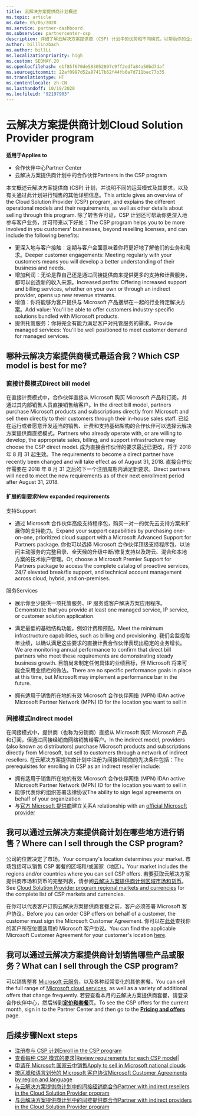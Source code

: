 ```yaml
---
title: 云解决方案提供商计划概述
ms.topic: article
ms.date: 05/05/2020
ms.service: partner-dashboard
ms.subservice: partnercenter-csp
description: 详细了解云解决方案提供商 (CSP) 计划中的优势和不同模式，以帮助你的企业获得新的客户和新的专业知识，从而发展壮大。
author: billlinzbach
ms.author: billLi
ms.localizationpriority: high
ms.custom: SEOMAY.20
ms.openlocfilehash: e1f85f670de583052807c9ff2edfa84a50bd7daf
ms.sourcegitcommit: 22af0997d52a87417b62f44fb0a7d711bec77b35
ms.translationtype: HT
ms.contentlocale: zh-CN
ms.lasthandoff: 10/19/2020
ms.locfileid: "92197903"
---
```

# <a name="cloud-solution-provider-program"></a><span data-ttu-id="ad458-103">云解决方案提供商计划</span><span class="sxs-lookup"><span data-stu-id="ad458-103">Cloud Solution Provider program</span></span> 

<span data-ttu-id="ad458-104">**适用于**</span><span class="sxs-lookup"><span data-stu-id="ad458-104">**Applies to**</span></span>

- <span data-ttu-id="ad458-105">合作伙伴中心</span><span class="sxs-lookup"><span data-stu-id="ad458-105">Partner Center</span></span>
- <span data-ttu-id="ad458-106">云解决方案提供商计划中的合作伙伴</span><span class="sxs-lookup"><span data-stu-id="ad458-106">Partners in the CSP program</span></span>

<span data-ttu-id="ad458-107">本文概述云解决方案提供商 (CSP) 计划，并说明不同的运营模式及其要求，以及有关通过此计划进行销售的其他详细信息。</span><span class="sxs-lookup"><span data-stu-id="ad458-107">This article gives an overview of the Cloud Solution Provider (CSP) program, and explains the different operational models and their requirements, as well as other details about selling through this program.</span></span>  <span data-ttu-id="ad458-108">除了转售许可证，CSP 计划还可帮助你更深入地参与客户业务，并可带来以下好处：</span><span class="sxs-lookup"><span data-stu-id="ad458-108">The CSP program helps you to be more involved in you customers' businesses, beyond reselling licenses, and can include the following benefits:</span></span> 

- <span data-ttu-id="ad458-109">更深入地与客户接触：定期与客户会面意味着你将更好地了解他们的业务和需求。</span><span class="sxs-lookup"><span data-stu-id="ad458-109">Deeper customer engagements: Meeting regularly with your customers means you will develop a better understanding of their business and needs.</span></span>
- <span data-ttu-id="ad458-110">增加利润：无论是靠自己还是通过间接提供商来提供更多的支持和计费服务，都可以创造新的收入来源。</span><span class="sxs-lookup"><span data-stu-id="ad458-110">Increased profits: Offering increased support and billing services, whether on your own or through an indirect provider, opens up new revenue streams.</span></span>  
- <span data-ttu-id="ad458-111">增值：你将能够为客户提供与 Microsoft 产品捆绑在一起的行业特定解决方案。</span><span class="sxs-lookup"><span data-stu-id="ad458-111">Add value: You'll be able to offer customers industry-specific solutions bundled with Microsoft products.</span></span>
- <span data-ttu-id="ad458-112">提供托管服务：你将完全有能力满足客户对托管服务的需求。</span><span class="sxs-lookup"><span data-stu-id="ad458-112">Provide managed services: You'll be well positioned to meet customer demand for managed services.</span></span> 

## <a name="which-csp-model-is-best-for-me"></a><span data-ttu-id="ad458-113">哪种云解决方案提供商模式最适合我？</span><span class="sxs-lookup"><span data-stu-id="ad458-113">Which CSP model is best for me?</span></span>

### <a name="direct-bill-model"></a><span data-ttu-id="ad458-114">直接计费模式</span><span class="sxs-lookup"><span data-stu-id="ad458-114">Direct bill model</span></span>

 <span data-ttu-id="ad458-115">在直接计费模式中，合作伙伴直接从 Microsoft 购买 Microsoft 产品和订阅，并通过其内部销售人员直接销售给客户。</span><span class="sxs-lookup"><span data-stu-id="ad458-115">In the direct bill model, partners purchase Microsoft products and subscriptions directly from Microsoft and sell them directly to their customers through their in-house sales staff.</span></span> <span data-ttu-id="ad458-116">已经在运行或者愿意开发适当的销售、计费和支持基础架构的合作伙伴可以选择云解决方案提供商直接模式。</span><span class="sxs-lookup"><span data-stu-id="ad458-116">Partners who already operate with, or are willing to develop, the appropriate sales, billing, and support infrastructure may choose the CSP direct model.</span></span> <span data-ttu-id="ad458-117">成为直接合作伙伴的要求最近已更改，将于 2018 年 8 月 31 起生效。</span><span class="sxs-lookup"><span data-stu-id="ad458-117">The requirements to become a direct partner have recently been changed and will take effect as of August 31, 2018.</span></span> <span data-ttu-id="ad458-118">直接合作伙伴需要在 2018 年 8 月 31 之后的下一个注册周期内满足新要求。</span><span class="sxs-lookup"><span data-stu-id="ad458-118">Direct partners will need to meet the new requirements as of their next enrollment period after August 31, 2018.</span></span>

#### <a name="new-expanded-requirements"></a><span data-ttu-id="ad458-119">扩展的新要求</span><span class="sxs-lookup"><span data-stu-id="ad458-119">New expanded requirements</span></span>

<span data-ttu-id="ad458-120">支持</span><span class="sxs-lookup"><span data-stu-id="ad458-120">Support</span></span>

- <span data-ttu-id="ad458-121">通过 Microsoft 合作伙伴高级支持程序包，购买一对一的优先云支持方案来扩展你的支持能力。</span><span class="sxs-lookup"><span data-stu-id="ad458-121">Expand your support capabilities by purchasing one-on-one, prioritized cloud support with a Microsoft Advanced Support for Partners package.</span></span> <span data-ttu-id="ad458-122">你也可以选择 Microsoft 合作伙伴顶级支持程序包，以访问主动服务的完整目录、全天候的升级中断/修复支持以及跨云、混合和本地方案的技术帐户管理。</span><span class="sxs-lookup"><span data-stu-id="ad458-122">Or, choose a Microsoft Premier Support for Partners package to access the complete catalog of proactive services, 24/7 elevated break/fix support, and technical account management across cloud, hybrid, and on-premises.</span></span>

<span data-ttu-id="ad458-123">服务</span><span class="sxs-lookup"><span data-stu-id="ad458-123">Services</span></span>

- <span data-ttu-id="ad458-124">展示你至少提供一项托管服务、IP 服务或客户解决方案应用程序。</span><span class="sxs-lookup"><span data-stu-id="ad458-124">Demonstrate that you provide at least one managed service, IP service, or customer solution application.</span></span> 

- <span data-ttu-id="ad458-125">满足最低的基础结构功能，例如计费和预配。</span><span class="sxs-lookup"><span data-stu-id="ad458-125">Meet the minimum infrastructure capabilities, such as billing and provisioning.</span></span> <span data-ttu-id="ad458-126">我们会监视每年业绩，以确认满足这些要求的直接计费合作伙伴表现出稳定的业务增长。</span><span class="sxs-lookup"><span data-stu-id="ad458-126">We are monitoring annual performance to confirm that direct bill partners who meet these requirements are demonstrating steady business growth.</span></span> <span data-ttu-id="ad458-127">目前尚未制定任何具体的业绩目标，但 Microsoft 将来可能会采用业绩栏的做法。</span><span class="sxs-lookup"><span data-stu-id="ad458-127">There are no specific performance goals in place at this time, but Microsoft may implement a performance bar in the future.</span></span>

- <span data-ttu-id="ad458-128">拥有适用于销售所在地的有效 Microsoft 合作伙伴网络 (MPN) ID</span><span class="sxs-lookup"><span data-stu-id="ad458-128">An active Microsoft Partner Network (MPN) ID for the location you want to sell in</span></span>

### <a name="indirect-model"></a><span data-ttu-id="ad458-129">间接模式</span><span class="sxs-lookup"><span data-stu-id="ad458-129">Indirect model</span></span>

<span data-ttu-id="ad458-130">在间接模式中，提供商（也称为分销商）直接从 Microsoft 购买 Microsoft 产品和订阅，但通过间接经销商网络销售给客户。</span><span class="sxs-lookup"><span data-stu-id="ad458-130">In the indirect model, providers (also known as distributors) purchase Microsoft products and subscriptions directly from Microsoft, but sell to customers through a network of indirect resellers.</span></span> <span data-ttu-id="ad458-131">在云解决方案提供商计划中注册为间接经销商的先决条件包括：</span><span class="sxs-lookup"><span data-stu-id="ad458-131">The prerequisites for enrolling in CSP as an indirect reseller include:</span></span>

- <span data-ttu-id="ad458-132">拥有适用于销售所在地的有效 Microsoft 合作伙伴网络 (MPN) ID</span><span class="sxs-lookup"><span data-stu-id="ad458-132">An active Microsoft Partner Network (MPN) ID for the location you want to sell in</span></span>
- <span data-ttu-id="ad458-133">能够代表你的组织签署法律协议</span><span class="sxs-lookup"><span data-stu-id="ad458-133">The ability to sign legal agreements on behalf of your organization</span></span>
- <span data-ttu-id="ad458-134">与[官方 Microsoft 提供商](https://partnercenter.microsoft.com/partner/find-a-provider)建立关系</span><span class="sxs-lookup"><span data-stu-id="ad458-134">A relationship with an [official Microsoft provider](https://partnercenter.microsoft.com/partner/find-a-provider)</span></span>

## <a name="where-can-i-sell-through-the-csp-program"></a><span data-ttu-id="ad458-135">我可以通过云解决方案提供商计划在哪些地方进行销售？</span><span class="sxs-lookup"><span data-stu-id="ad458-135">Where can I sell through the CSP program?</span></span>

<span data-ttu-id="ad458-136">公司的位置决定了市场。</span><span class="sxs-lookup"><span data-stu-id="ad458-136">Your company's location determines your market.</span></span> <span data-ttu-id="ad458-137">市场包括可以销售 CSP 套餐的区域和/或国家（地区）。</span><span class="sxs-lookup"><span data-stu-id="ad458-137">Your market includes the regions and/or countries where you can sell CSP offers.</span></span> <span data-ttu-id="ad458-138">若要获取云解决方案提供商市场和货币的完整列表，请参阅[云解决方案提供商计划区域市场和货币](regional-authorization-overview.md)。</span><span class="sxs-lookup"><span data-stu-id="ad458-138">See [Cloud Solution Provider program regional markets and currencies](regional-authorization-overview.md) for the complete list of CSP markets and currencies.</span></span>

<span data-ttu-id="ad458-139">在你可以代表客户订购云解决方案提供商套餐之前，客户必须签署 Microsoft 客户协议。</span><span class="sxs-lookup"><span data-stu-id="ad458-139">Before you can order CSP offers on behalf of a customer, the customer must sign the Microsoft Customer Agreement.</span></span> <span data-ttu-id="ad458-140">你可以在[此处](agreements.md)查找你的客户所在位置适用的 Microsoft 客户协议。</span><span class="sxs-lookup"><span data-stu-id="ad458-140">You can find the applicable Microsoft Customer Agreement for your customer's location [here](agreements.md).</span></span>  

## <a name="what-can-i-sell-through-the-csp-program"></a><span data-ttu-id="ad458-141">我可以通过云解决方案提供商计划销售哪些产品或服务？</span><span class="sxs-lookup"><span data-stu-id="ad458-141">What can I sell through the CSP program?</span></span>

<span data-ttu-id="ad458-142">可以销售整套 [Microsoft 云服务](https://partner.microsoft.com/cloud-solution-provider/products-and-services)，以及各种经常变化的其他套餐。</span><span class="sxs-lookup"><span data-stu-id="ad458-142">You can sell the full range of [Microsoft cloud services](https://partner.microsoft.com/cloud-solution-provider/products-and-services), as well as a variety of additional offers that change frequently.</span></span> <span data-ttu-id="ad458-143">若要查看本月的云解决方案提供商套餐，请登录合作伙伴中心，然后转到[**定价和套餐**](https://partnercenter.microsoft.com/pcv/sales)页。</span><span class="sxs-lookup"><span data-stu-id="ad458-143">To see the CSP offers for the current month, sign in to the Partner Center and then go to the [**Pricing and offers**](https://partnercenter.microsoft.com/pcv/sales) page.</span></span>

## <a name="next-steps"></a><span data-ttu-id="ad458-144">后续步骤</span><span class="sxs-lookup"><span data-stu-id="ad458-144">Next steps</span></span>

- [<span data-ttu-id="ad458-145">注册参与 CSP 计划</span><span class="sxs-lookup"><span data-stu-id="ad458-145">Enroll in the CSP program</span></span>](enrolling-in-the-csp-program.md)
- <span data-ttu-id="ad458-146">[查看每种 CSP 模式的要求](https://partnercenter.microsoft.com/partner/cloud-solution-provider)|</span><span class="sxs-lookup"><span data-stu-id="ad458-146">[Review requirements for each CSP model](https://partnercenter.microsoft.com/partner/cloud-solution-provider)|</span></span>
- [<span data-ttu-id="ad458-147">申请在 Microsoft 国家云中销售</span><span class="sxs-lookup"><span data-stu-id="ad458-147">Apply to sell in Microsoft national clouds</span></span>](csp-national-clouds-overview.md)
- [<span data-ttu-id="ad458-148">按区域和语言划分的 Microsoft 客户协议</span><span class="sxs-lookup"><span data-stu-id="ad458-148">Microsoft Customer Agreements by region and language</span></span>](agreements.md)
- [<span data-ttu-id="ad458-149">与云解决方案提供商计划中的间接经销商合作</span><span class="sxs-lookup"><span data-stu-id="ad458-149">Partner with indirect resellers in the Cloud Solution Provider program</span></span>](indirect-provider-tasks-in-partner-center.md)
- [<span data-ttu-id="ad458-150">与云解决方案提供商计划中的间接提供商合作</span><span class="sxs-lookup"><span data-stu-id="ad458-150">Partner with indirect providers in the Cloud Solution Provider program</span></span>](indirect-reseller-tasks-in-partner-center.md)
